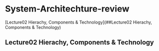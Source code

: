 # System-Architechture-review
[Lecture02 Hierachy, Components & Technology](##Lecture02 Hierachy, Components & Technology)


## Lecture02 Hierachy, Components & Technology

